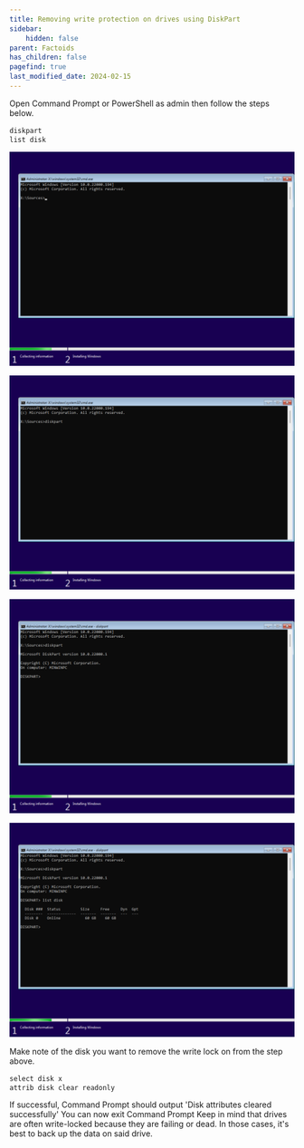 ```yaml
---
title: Removing write protection on drives using DiskPart
sidebar:
    hidden: false
parent: Factoids
has_children: false
pagefind: true
last_modified_date: 2024-02-15
---
```



Open Command Prompt or PowerShell as admin then follow the steps below.

```
diskpart
list disk
```

[![Windows 11-2021-10-05-15-09-53.png](../../../assets/install-11/windows-11-2021-10-05-15-09-53.png)](../../../assets/install-11/windows-11-2021-10-05-15-09-53.png)

[![Windows 11-2021-10-05-15-10-13.png](../../../assets/install-11/windows-11-2021-10-05-15-10-13.png)](../../../assets/install-11/windows-11-2021-10-05-15-10-13.png)

[![Windows 11-2021-10-05-15-10-24.png](../../../assets/install-11/windows-11-2021-10-05-15-10-24.png)](../../../assets/install-11/windows-11-2021-10-05-15-10-24.png)

[![Windows 11-2021-10-05-15-10-39.png](../../../assets/install-11/windows-11-2021-10-05-15-10-39.png)](../../../assets/install-11/windows-11-2021-10-05-15-10-39.png)

Make note of the disk you want to remove the write lock on from the step above.

```
select disk x
attrib disk clear readonly
```

If successful, Command Prompt should output 'Disk attributes cleared successfully'
You can now exit Command Prompt
Keep in mind that drives are often write-locked because they are failing or dead. In those cases, it's best to back up the data on said drive.
